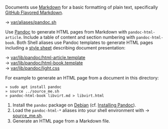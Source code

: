 Documents use [Markdown][1] for a basic formatting of plain text, specifically [GitHub Flavored Markdown][2]. 

→ [var/aliases/pandoc.sh](../var/aliases/pandoc.sh)

Use [Pandoc][3] to generate HTML pages from Markdown with `pandoc-html-article`. Include a table of content and section numbering with `pandoc-html-book`. Both Shell aliases use Pandoc templates to generate HTML pages including a [style sheet][5] describing document presentation: 

→ [var/lib/pandoc/html-article.template](../var/lib/pandoc/html-article.template)  
→ [var/lib/pandoc/html-book.template](../var/lib/pandoc/html-book.template)  
→ [var/lib/pandoc/light.css](../var/lib/pandoc/light.css)

For example to generate an HTML page from a document in this directory:

    » sudo apt install pandoc 
    » source ../source_me.sh
    » pandoc-html-book libvirt.md > libvirt.html

1. Install the `pandoc` package on [Debian][6] (cf. [Installing Pandoc][4]).
2. Load the `pandoc-html-*` aliases into your shell environment with → [source_me.sh][10].
3. Generate an HTML page from a Markdown file.

[1]: https://en.wikipedia.org/wiki/Markdown
[2]: https://help.github.com/categories/writing-on-github/
[3]: https://de.wikipedia.org/wiki/Pandoc 
[4]: http://pandoc.org/installing.html
[5]: https://en.wikipedia.org/wiki/Cascading_Style_Sheets
[6]: https://www.debian.org/


[10]: ../source_me.sh
[11]: https://github.com/ttscoff/mdless

